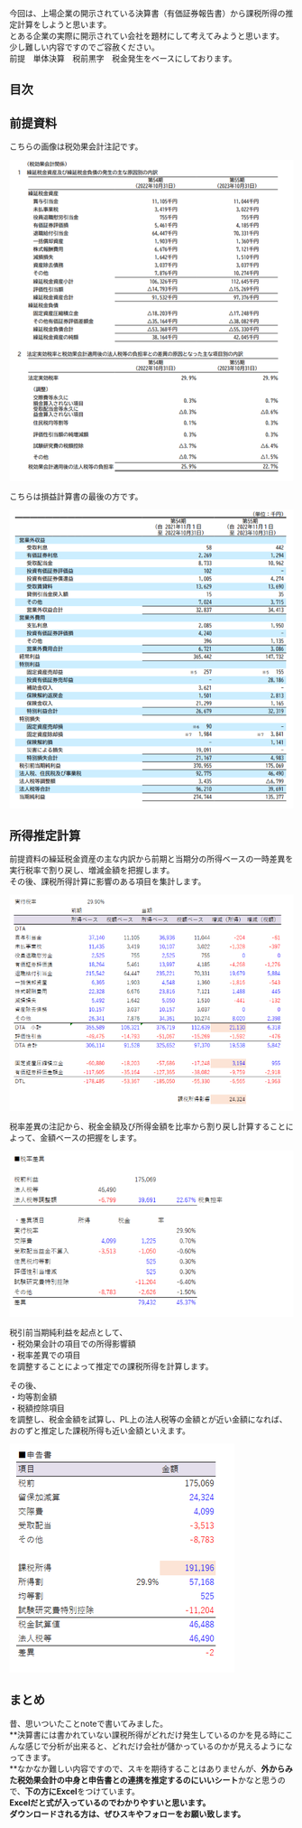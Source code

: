 今回は、上場企業の開示されている決算書（有価証券報告書）から課税所得の推定計算をしようと思います。  
とある企業の実際に開示されてい会社を題材にして考えてみようと思います。  
少し難しい内容ですのでご容赦ください。  
前提　単体決算　税前黒字　税金発生をベースにしております。

## 目次

## 前提資料

こちらの画像は税効果会計注記です。

[![画像](%E7%A8%8E%E5%8A%B9%E6%9E%9C%E4%BC%9A%E8%A8%88%E3%81%8B%E3%82%89%E8%AA%AD%E3%81%BF%E8%A7%A3%E3%81%8F%E8%AA%B2%E7%A8%8E%E6%89%80%E5%BE%97%EF%BD%9C%E3%82%86%E3%81%86%E3%81%A1%E3%82%93/1707042431639-j7P59FVjg9.png)](https://assets.st-note.com/img/1707042431639-j7P59FVjg9.png?width=2000&height=2000&fit=bounds&quality=85)

こちらは損益計算書の最後の方です。

[![画像](%E7%A8%8E%E5%8A%B9%E6%9E%9C%E4%BC%9A%E8%A8%88%E3%81%8B%E3%82%89%E8%AA%AD%E3%81%BF%E8%A7%A3%E3%81%8F%E8%AA%B2%E7%A8%8E%E6%89%80%E5%BE%97%EF%BD%9C%E3%82%86%E3%81%86%E3%81%A1%E3%82%93/1707042624248-NOzFKjUaau.png)](https://assets.st-note.com/img/1707042624248-NOzFKjUaau.png?width=2000&height=2000&fit=bounds&quality=85)

## 所得推定計算

前提資料の繰延税金資産の主な内訳から前期と当期分の所得ベースの一時差異を実行税率で割り戻し、増減金額を把握します。  
その後、課税所得計算に影響のある項目を集計します。

[![画像](%E7%A8%8E%E5%8A%B9%E6%9E%9C%E4%BC%9A%E8%A8%88%E3%81%8B%E3%82%89%E8%AA%AD%E3%81%BF%E8%A7%A3%E3%81%8F%E8%AA%B2%E7%A8%8E%E6%89%80%E5%BE%97%EF%BD%9C%E3%82%86%E3%81%86%E3%81%A1%E3%82%93/1707043890220-9exIcbYI5L.png)](https://assets.st-note.com/img/1707043890220-9exIcbYI5L.png?width=2000&height=2000&fit=bounds&quality=85)

税率差異の注記から、税金金額及び所得金額を比率から割り戻し計算することによって、金額ベースの把握をします。

[![画像](%E7%A8%8E%E5%8A%B9%E6%9E%9C%E4%BC%9A%E8%A8%88%E3%81%8B%E3%82%89%E8%AA%AD%E3%81%BF%E8%A7%A3%E3%81%8F%E8%AA%B2%E7%A8%8E%E6%89%80%E5%BE%97%EF%BD%9C%E3%82%86%E3%81%86%E3%81%A1%E3%82%93/1707043919938-DiSuIxO6BW.png)](https://assets.st-note.com/img/1707043919938-DiSuIxO6BW.png?width=2000&height=2000&fit=bounds&quality=85)

税引前当期純利益を起点として、  
・税効果会計の項目での所得影響額  
・税率差異での項目  
を調整することによって推定での課税所得を計算します。

その後、  
・均等割金額  
・税額控除項目  
を調整し、税金金額を試算し、PL上の法人税等の金額とが近い金額になれば、おのずと推定した課税所得も近い金額といえます。

[![画像](%E7%A8%8E%E5%8A%B9%E6%9E%9C%E4%BC%9A%E8%A8%88%E3%81%8B%E3%82%89%E8%AA%AD%E3%81%BF%E8%A7%A3%E3%81%8F%E8%AA%B2%E7%A8%8E%E6%89%80%E5%BE%97%EF%BD%9C%E3%82%86%E3%81%86%E3%81%A1%E3%82%93/1707043948692-v5VvNejaqJ.png)](https://assets.st-note.com/img/1707043948692-v5VvNejaqJ.png?width=2000&height=2000&fit=bounds&quality=85)

## まとめ

昔、思いついたことnoteで書いてみました。  
**決算書には書かれていない課税所得がどれだけ発生しているのかを見る時にこんな感じで分析が出来ると、どれだけ会社が儲かっているのかが見えるようになってきます。  
**なかなか難しい内容ですので、スキを期待することはありませんが、**外からみた税効果会計の中身と申告書との連携を推定するのにいいシート**かなと思うので、**下の方にExcel**をつけています。  
**Excelだと式が入っているのでわかりやすいと思います。**  
**ダウンロードされる方は、ぜひスキやフォローをお願い致します。**